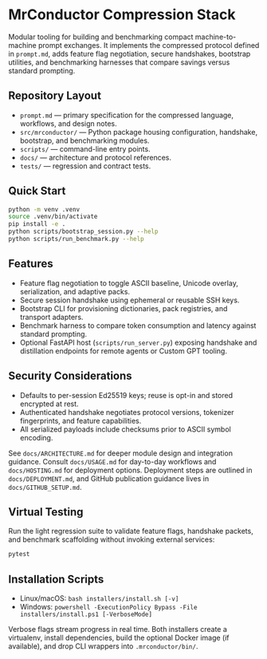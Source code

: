# MrConductor Compression Stack

Modular tooling for building and benchmarking compact machine-to-machine prompt exchanges. It implements the compressed protocol defined in `prompt.md`, adds feature flag negotiation, secure handshakes, bootstrap utilities, and benchmarking harnesses that compare savings versus standard prompting.

## Repository Layout

- `prompt.md` — primary specification for the compressed language, workflows, and design notes.
- `src/mrconductor/` — Python package housing configuration, handshake, bootstrap, and benchmarking modules.
- `scripts/` — command-line entry points.
- `docs/` — architecture and protocol references.
- `tests/` — regression and contract tests.

## Quick Start

```bash
python -m venv .venv
source .venv/bin/activate
pip install -e .
python scripts/bootstrap_session.py --help
python scripts/run_benchmark.py --help
```

## Features

- Feature flag negotiation to toggle ASCII baseline, Unicode overlay, serialization, and adaptive packs.
- Secure session handshake using ephemeral or reusable SSH keys.
- Bootstrap CLI for provisioning dictionaries, pack registries, and transport adapters.
- Benchmark harness to compare token consumption and latency against standard prompting.
- Optional FastAPI host (`scripts/run_server.py`) exposing handshake and distillation endpoints for remote agents or Custom GPT tooling.

## Security Considerations

- Defaults to per-session Ed25519 keys; reuse is opt-in and stored encrypted at rest.
- Authenticated handshake negotiates protocol versions, tokenizer fingerprints, and feature capabilities.
- All serialized payloads include checksums prior to ASCII symbol encoding.

See `docs/ARCHITECTURE.md` for deeper module design and integration guidance.
Consult `docs/USAGE.md` for day-to-day workflows and `docs/HOSTING.md` for deployment options.
Deployment steps are outlined in `docs/DEPLOYMENT.md`, and GitHub publication guidance lives in `docs/GITHUB_SETUP.md`.

## Virtual Testing

Run the light regression suite to validate feature flags, handshake packets, and benchmark scaffolding without invoking external services:

```bash
pytest
```

## Installation Scripts

- Linux/macOS: `bash installers/install.sh [-v]`
- Windows: `powershell -ExecutionPolicy Bypass -File installers/install.ps1 [-VerboseMode]`

Verbose flags stream progress in real time. Both installers create a virtualenv, install dependencies, build the optional Docker image (if available), and drop CLI wrappers into `.mrconductor/bin/`.
